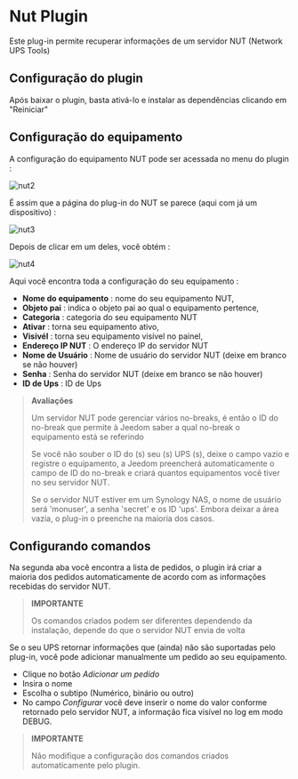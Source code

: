 # Nut Plugin

Este plug-in permite recuperar informações de um servidor NUT (Network UPS Tools)

## Configuração do plugin

Após baixar o plugin, basta ativá-lo e instalar as dependências clicando em "Reiniciar"

## Configuração do equipamento

A configuração do equipamento NUT pode ser acessada no menu do plugin :

![nut2](../images/nut2.PNG)

É assim que a página do plug-in do NUT se parece (aqui com já um dispositivo) :

![nut3](../images/nut3.PNG)

Depois de clicar em um deles, você obtém :

![nut4](../images/nut4.PNG)

Aqui você encontra toda a configuração do seu equipamento :

- **Nome do equipamento** : nome do seu equipamento NUT,
- **Objeto pai** : indica o objeto pai ao qual o equipamento pertence,
- **Categoria** : categoria do seu equipamento NUT
- **Ativar** : torna seu equipamento ativo,
- **Visivél** : torna seu equipamento visível no painel,
- **Endereço IP NUT** : O endereço IP do servidor NUT
- **Nome de Usuário** : Nome de usuário do servidor NUT (deixe em branco se não houver)
- **Senha** : Senha do servidor NUT (deixe em branco se não houver)
- **ID de Ups** : ID de Ups

> **Avaliações**
>
> Um servidor NUT pode gerenciar vários no-breaks, é então o ID do no-break que permite à Jeedom saber a qual no-break o equipamento está se referindo
>
> Se você não souber o ID do (s) seu (s) UPS (s), deixe o campo vazio e registre o equipamento, a Jeedom preencherá automaticamente o campo de ID do no-break e criará quantos equipamentos você tiver no seu servidor NUT.
>
> Se o servidor NUT estiver em um Synology NAS, o nome de usuário será 'monuser', a senha 'secret' e os ID 'ups'. Embora deixar a área vazia, o plug-in o preenche na maioria dos casos.

## Configurando comandos

Na segunda aba você encontra a lista de pedidos, o plugin irá criar a maioria dos pedidos automaticamente de acordo com as informações recebidas do servidor NUT.

> **IMPORTANTE**
>
> Os comandos criados podem ser diferentes dependendo da instalação, depende do que o servidor NUT envia de volta

Se o seu UPS retornar informações que (ainda) não são suportadas pelo plug-in, você pode adicionar manualmente um pedido ao seu equipamento.

- Clique no botão *Adicionar um pedido*
- Insira o nome
- Escolha o subtipo (Numérico, binário ou outro)
- No campo *Configurar* você deve inserir o nome do valor conforme retornado pelo servidor NUT, a informação fica visível no log em modo DEBUG.

> **IMPORTANTE**
>
> Não modifique a configuração dos comandos criados automaticamente pelo plugin.
